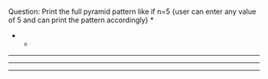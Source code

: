 Question: Print the full pyramid pattern like if n=5 {user can enter any value of 5 and can print the pattern accordingly}
    *  
   * * 
  * * *
 * * * *
* * * * *